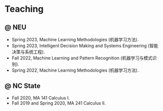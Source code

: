 # Teaching 

## @ NEU
- Spring 2023, Machine Learning Methodologies (机器学习方法). 
- Spring 2023, Intelligent Decision Making and Systems Engineering (智能决策与系统工程). 
- Fall 2022, Machine Learning and Pattern Recognition (机器学习与模式识别). 
- Spring 2022, Machine Learning Methodologies (机器学习方法). 

## @ NC State
- Fall 2020, MA 141 Calculus I. 
- Fall 2019 and Spring 2020, MA 241 Calculus II. 
 
	
